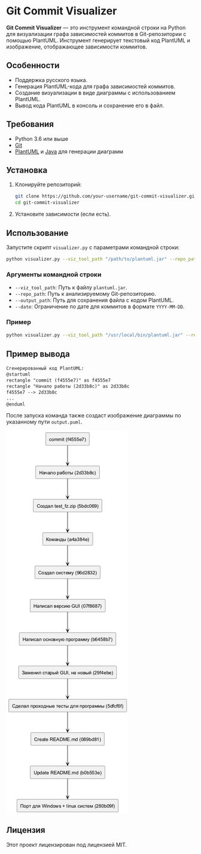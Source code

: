 # Git Commit Visualizer

**Git Commit Visualizer** — это инструмент командной строки на Python для визуализации графа зависимостей коммитов в Git-репозитории с помощью PlantUML. Инструмент генерирует текстовый код PlantUML и изображение, отображающее зависимости коммитов.

## Особенности

- Поддержка русского языка.
- Генерация PlantUML-кода для графа зависимостей коммитов.
- Создание визуализации в виде диаграммы с использованием PlantUML.
- Вывод кода PlantUML в консоль и сохранение его в файл.

## Требования

- Python 3.6 или выше
- [Git](https://git-scm.com/)
- [PlantUML](http://plantuml.com/) и [Java](https://www.java.com/) для генерации диаграмм

## Установка

1. Клонируйте репозиторий:

   ```bash
   git clone https://github.com/your-username/git-commit-visualizer.git
   cd git-commit-visualizer
   ```

2. Установите зависимости (если есть).

## Использование

Запустите скрипт `visualizer.py` с параметрами командной строки:

```bash
python visualizer.py --viz_tool_path "/path/to/plantuml.jar" --repo_path "/path/to/git-repo" --output_path "/path/to/output.puml" --date "YYYY-MM-DD"
```

### Аргументы командной строки

- `--viz_tool_path`: Путь к файлу `plantuml.jar`.
- `--repo_path`: Путь к анализируемому Git-репозиторию.
- `--output_path`: Путь для сохранения файла с кодом PlantUML.
- `--date`: Ограничение по дате для коммитов в формате `YYYY-MM-DD`.

### Пример

```bash
python visualizer.py --viz_tool_path "/usr/local/bin/plantuml.jar" --repo_path "/Users/user/my-repo" --output_path "./output.puml" --date "2024-01-01"
```

## Пример вывода

```plaintext
Сгенерированный код PlantUML:
@startuml
rectangle "commit (f4555e7)" as f4555e7
rectangle "Начало работы (2d33b8c)" as 2d33b8c
f4555e7 --> 2d33b8c
...
@enduml
```



После запуска команда также создаст изображение диаграммы по указанному пути `output.puml`.

![Диаграмма зависимостей коммитов](/output/output.png)

## Лицензия

Этот проект лицензирован под лицензией MIT.

